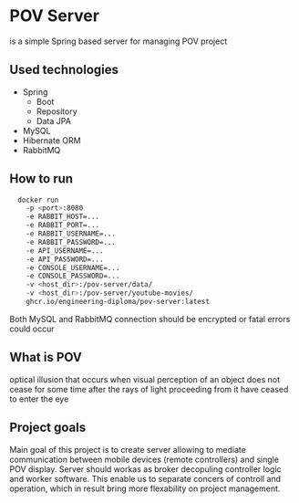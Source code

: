 # POV Server

is a simple Spring based server for managing POV project

## Used technologies

- Spring
  - Boot
  - Repository
  - Data JPA
- MySQL
- Hibernate ORM
- RabbitMQ

## How to run

```bash
  docker run 
    -p <port>:8080 
    -e RABBIT_HOST=... 
    -e RABBIT_PORT=... 
    -e RABBIT_USERNAME=... 
    -e RABBIT_PASSWORD=... 
    -e API_USERNAME=...
    -e API_PASSWORD=...
    -e CONSOLE_USERNAME=...
    -e CONSOLE_PASSWORD=...
    -v <host_dir>:/pov-server/data/
    -v <host_dir>:/pov-server/youtube-movies/
    ghcr.io/engineering-diploma/pov-server:latest
```

Both MySQL and RabbitMQ connection should be encrypted or fatal errors could occur

## What is POV

optical illusion that occurs when visual perception of an object does not cease for some time after the rays of light
proceeding from it have ceased to enter the eye

## Project goals

Main goal of this project is to create server allowing to mediate communication between mobile devices (remote
controllers) and single POV display. Server should workas as broker decopuling controller logic and worker software.
This enable us to separate concers of controll and operation, which in result bring more flexability on project
management.